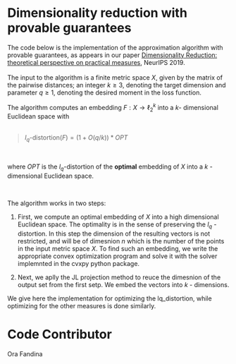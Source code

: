 # Dimensionality reduction with provable guarantees


The code below is the implementation of the approximation algorithm with provable guarantees, as appears
in our paper [Dimensionality Reduction: theoretical perspective on practical measures](https://proceedings.neurips.cc/paper/2019/file/94f4ede62112b790c91d5e64fdb09cb8-Paper.pdf), NeurIPS 2019. 
<br>
<br>
The input to the algorithm is a finite metric space $X$, given by the matrix of the pairwise distances; an integer $k \geq 3$, denoting the target dimension and parameter $q \geq 1$, denoting the desired moment in the loss function. 

The algorithm computes an embedding $F: X \to \ell_2^k$ into a $k$- dimensional Euclidean space with 
<br>
<br>
> $l_q$-distortion$(F) =(1+O(q/k))*OPT$

<br>

where $OPT$ is the $l_q$-distortion of the **optimal** embedding of $X$ into a $k$ - dimensional Euclidean space.

<br>  

The algorithm works in two steps: 

1. First, we compute an optimal embedding of $X$ into a high dimensional Euclidean space. The optimality is in the sense of preserving the $l_q$ - distortion. In this step the dimension of the resulting vectors is not restricted, and will be of dimesnion $n$ which is the number of the points in the input metric space $X$. To find such an embedding, we write the appropriate convex optimization program and solve it with the solver implemnted in the cvxpy python package.   

   
2. Next, we aplly the JL projection method to reuce the dimesnion of the output set from the first setp. We embed the vectors into $k$ - dimensions. 

We give here the implementation for optimizing the lq_distortion, while optimizing for the other measures is done similarly.


# Code Contributor 
Ora Fandina
